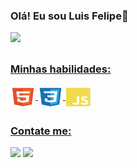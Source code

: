 ### Olá! Eu sou Luis Felipe💜

<div>
  <a href="https://github.com/luis-f3lipe">
  <img height="180em" src="https://github-readme-stats.vercel.app/api?username=luis-f3lipe&show_icons=true&theme=tokyonight&include_all_commits=true&count_private=true"/>
</div>

##
  
  <h3>Minhas habilidades:

<div style="display: inline_block"><br>
  <img align="center" alt="luis-f3lipe-HTML" height="30" width="40" src="https://raw.githubusercontent.com/devicons/devicon/master/icons/html5/html5-original.svg">
  <img align="center" alt="luis-f3lipe-CSS" height="30" width="40" src="https://raw.githubusercontent.com/devicons/devicon/master/icons/css3/css3-original.svg">
  <img align="center" alt="luis-f3lipe-Js" height="30" width="40" src="https://raw.githubusercontent.com/devicons/devicon/master/icons/javascript/javascript-plain.svg">
</div>
  
##

  <h3>Contate me:</h3>
  
<div>
 <a href="https://instagram.com/luis.fel1pe_" target="_blank"><img src="https://img.shields.io/badge/-Instagram-%23E4405F?style=for-the-badge&logo=instagram&logoColor=white" target="_blank"></a>
 <a href = "mailto:luisfelipemaj.dev@gmail.com"><img src="https://img.shields.io/badge/-Gmail-%23333?style=for-the-badge&logo=gmail&logoColor=white" target="_blank"></a>
</div>
